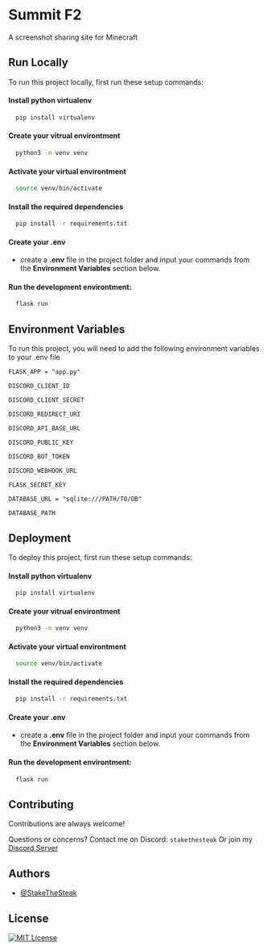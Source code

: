 
# Summit F2

A screenshot sharing site for Minecraft


## Run Locally

To run this project locally, first run these setup commands:

#### Install python virtualenv
```bash
  pip install virtualenv
```
#### Create your vitrual environtment
```bash
  python3 -m venv venv
```
#### Activate your virtual environtment
```bash
  source venv/bin/activate
```
#### Install the required dependencies
```bash
  pip install -r requirements.txt
```

#### Create your .env
 - create a **.env** file in the project folder and input your commands from the **Environment Variables** section below.

#### Run the development environtment:
```bash
  flask run
```

## Environment Variables

To run this project, you will need to add the following environment variables to your .env file

`FLASK_APP = "app.py"`

`DISCORD_CLIENT_ID`

`DISCORD_CLIENT_SECRET`

`DISCORD_REDIRECT_URI`

`DISCORD_API_BASE_URL`

`DISCORD_PUBLIC_KEY`

`DISCORD_BOT_TOKEN`

`DISCORD_WEBHOOK_URL`

`FLASK_SECRET_KEY`


`DATABASE_URL = "sqlite:///PATH/TO/DB"`

`DATABASE_PATH`
## Deployment

To deploy this project, first run these setup commands:

#### Install python virtualenv
```bash
  pip install virtualenv
```
#### Create your vitrual environtment
```bash
  python3 -m venv venv
```
#### Activate your virtual environtment
```bash
  source venv/bin/activate
```
#### Install the required dependencies
```bash
  pip install -r requirements.txt
```

#### Create your .env
 - create a **.env** file in the project folder and input your commands from the **Environment Variables** section below.

#### Run the development environtment:
```bash
  flask run
```

## Contributing

Contributions are always welcome!

Questions or concerns? Contact me on Discord: `stakethesteak`
Or join my [Discord Server](https://discord.gg/M9cmBBGKU8)
## Authors

- [@StakeTheSteak](https://github.com/SteakTheStake)


## License

[![MIT License](https://img.shields.io/badge/License-MIT-green.svg)](https://choosealicense.com/licenses/mit/)